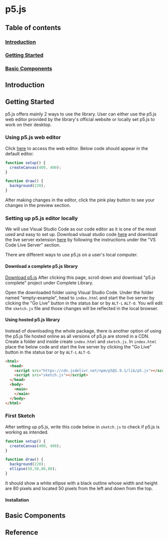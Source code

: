 # p5.js

## Table of contents
### [Introduction](#introduction)
### [Getting Started](#getting-started)
### [Basic Components](#basic-components)

## Introduction

## Getting Started

p5.js offers mainly 2 ways to use the library. User can either use the p5.js web editor provided by the library's official website or locally set p5.js to work on their desktop. 


### Using p5.js web editor 

Click [here](https://editor.p5js.org/) to access the web editor.
Below code should appear in the default editor. 

```javascript 
function setup() {
  createCanvas(400, 400);
}

function draw() {
  background(220);
}
```

After making changes in the editor, click the pink play button to see your changes in the preview section. 


### Setting up p5.js editor locally 

We will use Visual Studio Code as our code editor as it is one of the most used and easy to set up. 
Download visual studio code [here](https://code.visualstudio.com/download) and download the live server extension [here](https://github.com/processing/p5.js/wiki/Local-server) by following the instructions under the "VS Code Live Server" section. 

There are different ways to use p5.js on a user's local computer. 

#### Download a complete p5.js library 

[Download p5.js](https://p5js.org/download/) After clicking this page, scroll down and download "p5.js complete" project under Complete Library.  

Open the downloaded folder using Visual Studio Code. Under the folder named "empty-example", head to `index.html` and start the live server by clicking the "Go Live" button in the status bar or by `ALT-L` `ALT-O`. You will edit the `sketch.js` file and those changes will be reflected in the local browser. 


#### Using hosted p5.js library

Instead of downloading the whole package, there is another option of using the p5.js file hosted online as all versions of p5.js are stored in a CDN. Create a folder and inside create `index.html` and `sketch.js`. In `index.html` place the below code and start the live server by clicking the "Go Live" button in the status bar or by `ALT-L` `ALT-O`. 
```html
<html>
  <head>
    <script src="https://cdn.jsdelivr.net/npm/p5@1.9.1/lib/p5.js"></script>
    <script src="sketch.js"></script>
  </head>
  <body>
    <main>
    </main>
  </body>
</html>
```

### First Sketch 

After setting up p5.js, write this code below in `sketch.js` to check if p5.js is working as intended. 

```javascript 
function setup() {
  createCanvas(400, 400);
}

function draw() {
  background(220);
  ellipse(50,50,80,80);
}
```
It should show a white ellipse with a black outline whose width and height are 80 pixels and located 50 pixels from the left and down from the top.

#### Installation

## Basic Components 

## Reference 
